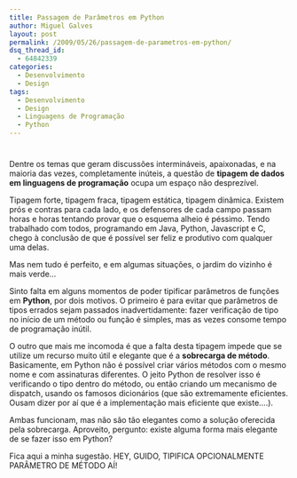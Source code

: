 ```yaml
---
title: Passagem de Parâmetros em Python
author: Miguel Galves
layout: post
permalink: /2009/05/26/passagem-de-parametros-em-python/
dsq_thread_id:
  - 64842339
categories:
  - Desenvolvimento
  - Design
tags:
  - Desenvolvimento
  - Design
  - Linguagens de Programação
  - Python
---
```

# 

Dentre os temas que geram discussões intermináveis, apaixonadas, e na maioria das vezes, completamente inúteis, a questão de **tipagem de dados em linguagens de programação** ocupa um espaço não desprezível.

Tipagem forte, tipagem fraca, tipagem estática, tipagem dinâmica. Existem prós e contras para cada lado, e os defensores de cada campo passam horas e horas tentando provar que o esquema alheio é péssimo. Tendo trabalhado com todos, programando em Java, Python, Javascript e C, chego à conclusão de que é possível ser feliz e produtivo com qualquer uma delas.

Mas nem tudo é perfeito, e em algumas situações, o jardim do vizinho é mais verde…

Sinto falta em alguns momentos de poder tipificar parâmetros de funções em **Python**, por dois motivos. O primeiro é para evitar que parâmetros de tipos errados sejam passados inadvertidamente: fazer verificação de tipo no início de um método ou função é simples, mas as vezes consome tempo de programação inútil.

O outro que mais me incomoda é que a falta desta tipagem impede que se utilize um recurso muito útil e elegante que é a **sobrecarga de método**. Basicamente, em Python não é possível criar vários métodos com o mesmo nome e com assinaturas diferentes. O jeito Python de resolver isso é verificando o tipo dentro do método, ou então criando um mecanismo de dispatch, usando os famosos dicionários (que são extremamente eficientes. Ousam dizer por aí que é a implementação mais eficiente que existe….).

Ambas funcionam, mas não são tão elegantes como a solução oferecida pela sobrecarga. Aproveito, pergunto: existe alguma forma mais elegante de se fazer isso em Python?

Fica aqui a minha sugestão. HEY, GUIDO, TIPIFICA OPCIONALMENTE PARÂMETRO DE MÉTODO AÍ!